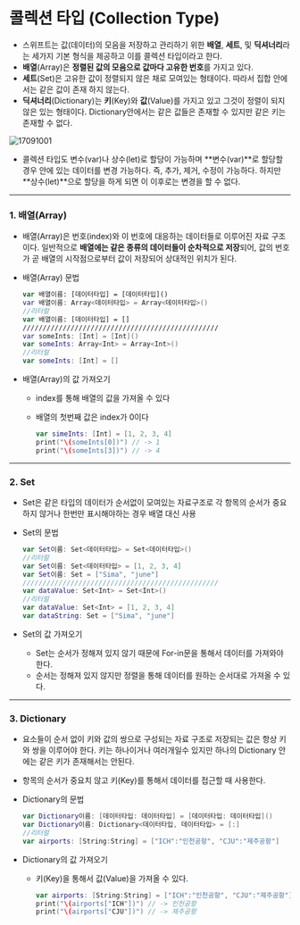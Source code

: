 # 콜렉션 타입 (Collection Type)

- 스위프트는 값(데이터)의 모음을 저장하고 관리하기 위한 **배열**, **세트**, 및 **딕셔너리**라는 세가지 기본 형식을 제공하고 이를 콜렉션 타입이라고 한다. 
- **배열**(Array)은 **정렬된 값의 모음으로 값마다 고유한 번호**를 가지고 있다.
- **세트**(Set)은 고유한 값이 정렬되지 않은 채로 모여있는 형태이다. 따라서 집합 안에서는 같은 값이 존재 하지 않는다.
- **딕셔너리**(Dictionary)는 **키**(Key)와 **값**(Value)를 가지고 있고 그것이 정렬이 되지 않은 있는 형태이다. Dictionary안에서는 같은 값들은 존재할 수 있지만 같은 키는 존재할 수 없다.

![17091001](https://github.com/simajune/iOS_School/blob/master/Img/17091001.png)

- 콜렉션 타입도 변수(var)나 상수(let)로 할당이 가능하며 **변수(var)**로 할당할 경우 안에 있는 데이터를 변경 가능하다. 즉, 추가, 제거, 수정이 가능하다. 하지만 **상수(let)**으로 할당을 하게 되면 이 이후로는 변경을 할 수 없다.

** **



### 1. 배열(Array)

- 배열(Array)은 번호(index)와 이 번호에 대응하는 데이터들로 이루어진 자료 구조이다. 일반적으로 **배열에는 같은 종류의 데이터들이 순차적으로 저장**되어, 값의 번호가 곧 배열의 시작점으로부터 값이 저장되어 상대적인 위치가 된다. 

- 배열(Array) 문법

  ```swift
  var 배열이름: [데이터타입] = [데이터타입]()
  var 배열이름: Array<데이터타입> = Array<데이터타입>()
  //리터럴
  var 배열이름: [데이터타입] = []
  /////////////////////////////////////////////////
  var someInts: [Int] = [Int]()
  var someInts: Array<Int> = Array<Int>()
  //리터럴
  var someInts: [Int] = []
  ```

- 배열(Array)의 값 가져오기

  - index를 통해 배열의 값을 가져올 수 있다

  - 배열의 첫번째 값은 index가 0이다

    ```swift
    var simeInts: [Int] = [1, 2, 3, 4]
    print("\(someInts[0])")	// -> 1
    print("\(someInts[3])")	// -> 4
    ```

** **



### 2. Set

- Set은 같은 타입의 데이터가 순서없이 모여있는 자료구조로 각 항목의 순서가 중요하지 않거나 한번만 표시해야하는 경우 배열 대신 사용

- Set의 문법

  ```swift
  var Set이름: Set<데이터타입> = Set<데이터타입>()
  //리터럴
  var Set이름: Set<데이터타입> = [1, 2, 3, 4]
  var Set이름: Set = ["Sima", "june"]
  /////////////////////////////////////////////////
  var dataValue: Set<Int> = Set<Int>()
  //리터럴
  var dataValue: Set<Int> = [1, 2, 3, 4]
  var dataString: Set = ["Sima", "june"]
  ```

- Set의 값 가져오기

  - Set는 순서가 정해져 있지 않기 때문에 For-in문을 통해서 데이터를 가져와야 한다.
  - 순서는 정해져 있지 않지만 정렬을 통해 데이터를 원하는 순서대로 가져올 수 있다.

** **



### 3. Dictionary

- 요소들이 순서 없이 키와 값의 쌍으로 구성되는 자료 구조로 저장되는 값은 항상 키와 쌍을 이루어야 한다. 키는 하나이거나 여러개일수 있지만 하나의 Dictionary 안에는 같은 키가 존재해서는 안된다.

- 항목의 순서가 중요치 않고 키(Key)를 통해서 데이터를 접근할 때 사용한다.

- Dictionary의 문법

  ```swift
  var Dictionary이름: [데이터타입: 데이터타입] = [데이터타입: 데이터타입]()
  var Dictionary이름: Dictionary<데이터타입, 데이터타입> = [:]
  //리터럴
  var airports: [String:String] = ["ICH":"인천공항", "CJU":"제주공항"]
  ```

- Dictionary의 값 가져오기

  - 키(Key)을 통해서 값(Value)을 가져올 수 있다.

    ```swift
    var airports: [String:String] = ["ICH":"인천공항", "CJU":"제주공항"]
    print("\(airports["ICH"])")	// -> 인천공항
    print("\(airports["CJU"])")	// -> 제주공항
    ```





